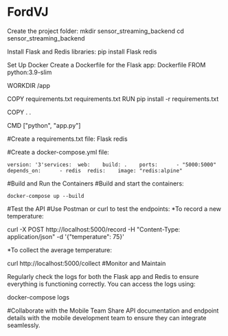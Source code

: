 # FordVJ
  Create the project folder:
    mkdir sensor_streaming_backend
    cd sensor_streaming_backend

  Install Flask and Redis libraries:
    pip install Flask redis

Set Up Docker
  Create a Dockerfile for the Flask app:
     Dockerfile
FROM python:3.9-slim

WORKDIR /app

COPY requirements.txt requirements.txt
RUN pip install -r requirements.txt

COPY . .

CMD ["python", "app.py"]

#Create a requirements.txt file:
  Flask
  redis

#Create a docker-compose.yml file:

    version: '3'services:  web:    build: .    ports:      - "5000:5000"    depends_on:      - redis  redis:    image: "redis:alpine"

#Build and Run the Containers
  #Build and start the containers:

    docker-compose up --build
#Test the API
  #Use Postman or curl to test the endpoints:
  *To record a new temperature:

  curl -X POST http://localhost:5000/record -H "Content-Type: application/json" -d '{"temperature": 75}'

  *To collect the average temperature:

  curl http://localhost:5000/collect
#Monitor and Maintain

  Regularly check the logs for both the Flask app and Redis to ensure everything is functioning correctly. You can access the logs using:

  docker-compose logs

#Collaborate with the Mobile Team
  Share API documentation and endpoint details with the mobile development team to ensure they can integrate seamlessly.


  
